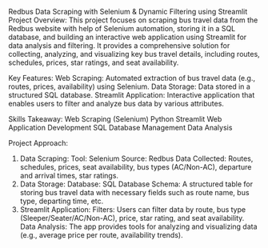 Redbus Data Scraping with Selenium & Dynamic Filtering using Streamlit
Project Overview:
This project focuses on scraping bus travel data from the Redbus website with help of Selenium automation, storing it in a SQL database, and building an interactive web application using Streamlit for data analysis and filtering. It provides a comprehensive solution for collecting, analyzing, and visualizing key bus travel details, including routes, schedules, prices, star ratings, and seat availability.

Key Features:
Web Scraping: Automated extraction of bus travel data (e.g., routes, prices, availability) using Selenium.
Data Storage: Data stored in a structured SQL database.
Streamlit Application: Interactive application that enables users to filter and analyze bus data by various attributes.

Skills Takeaway:
Web Scraping (Selenium)
Python
Streamlit Web Application Development
SQL Database Management
Data Analysis

Project Approach:
1. Data Scraping:
Tool: Selenium
Source: Redbus
Data Collected: Routes, schedules, prices, seat availability, bus types (AC/Non-AC), departure and arrival times, star ratings.
2. Data Storage:
Database: SQL Database
Schema: A structured table for storing bus travel data with necessary fields such as route name, bus type, departing time, etc.
3. Streamlit Application:
Filters: Users can filter data by route, bus type (Sleeper/Seater/AC/Non-AC), price, star rating, and seat availability.
Data Analysis: The app provides tools for analyzing and visualizing data (e.g., average price per route, availability trends).

